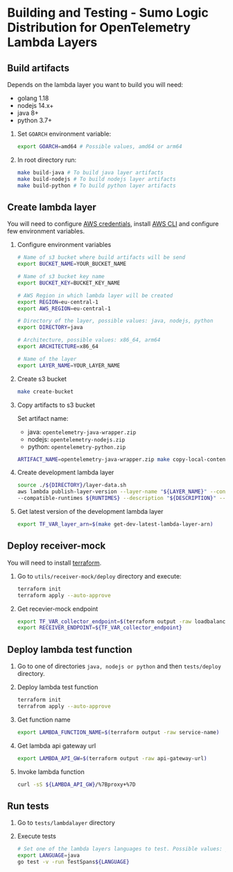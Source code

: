 # Building and Testing - Sumo Logic Distribution for OpenTelemetry Lambda Layers

## Build artifacts

Depends on the lambda layer you want to build you will need:

- golang 1.18
- nodejs 14.x+
- java 8+
- python 3.7+

1. Set `GOARCH` environment variable:

    ```bash
    export GOARCH=amd64 # Possible values, amd64 or arm64
    ```

1. In root directory run:

    ```bash
    make build-java # To build java layer artifacts
    make build-nodejs # To build nodejs layer artifacts
    make build-python # To build python layer artifacts
    ```

## Create lambda layer

You will need to configure [AWS credentials](https://docs.aws.amazon.com/cli/latest/userguide/cli-configure-files.html), install [AWS CLI](https://docs.aws.amazon.com/cli/latest/userguide/getting-started-install.html) and configure few environment variables.

1. Configure environment variables

    ```bash
    # Name of s3 bucket where build artifacts will be send
    export BUCKET_NAME=YOUR_BUCKET_NAME

    # Name of s3 bucket key name
    export BUCKET_KEY=BUCKET_KEY_NAME

    # AWS Region in which lambda layer will be created
    export REGION=eu-central-1
    export AWS_REGION=eu-central-1

    # Directory of the layer, possible values: java, nodejs, python
    export DIRECTORY=java

    # Architecture, possible values: x86_64, arm64
    export ARCHITECTURE=x86_64

    # Name of the layer
    export LAYER_NAME=YOUR_LAYER_NAME
    ```

1. Create s3 bucket

    ```bash
    make create-bucket
    ```

1. Copy artifacts to s3 bucket

    Set artifact name:
    - java: `opentelemetry-java-wrapper.zip`
    - nodejs: `opentelemetry-nodejs.zip`
    - python: `opentelemetry-python.zip`

    ```bash
    ARTIFACT_NAME=opentelemetry-java-wrapper.zip make copy-local-content-to-bucket
    ```

1. Create development lambda layer

    ```bash
    source ./${DIRECTORY}/layer-data.sh
    aws lambda publish-layer-version --layer-name "${LAYER_NAME}" --content S3Bucket=${BUCKET_NAME},S3Key=${BUCKET_KEY} \
    --compatible-runtimes ${RUNTIMES} --description "${DESCRIPTION}" --license-info "${LICENSE}"
    ```

1. Get latest version of the development lambda layer

    ```bash
    export TF_VAR_layer_arn=$(make get-dev-latest-lambda-layer-arn)
    ```

## Deploy receiver-mock

You will need to install [terraform](https://developer.hashicorp.com/terraform/downloads).

1. Go to `utils/receiver-mock/deploy` directory and execute:

    ```bash
    terraform init
    terraform apply --auto-approve
    ```

1. Get recevier-mock endpoint

    ```bash
    export TF_VAR_collector_endpoint=$(terraform output -raw loadbalancer_ip)
    export RECEIVER_ENDPOINT=${TF_VAR_collector_endpoint}
    ```

## Deploy lambda test function

1. Go to one of directories `java, nodejs or python` and then `tests/deploy` directory.

1. Deploy lambda test function

    ```bash
    terraform init
    terrafrom apply --auto-approve
    ```

1. Get function name

    ```bash
    export LAMBDA_FUNCTION_NAME=$(terraform output -raw service-name)
    ```

1. Get lambda api gateway url

    ```bash
    export LAMBDA_API_GW=$(terraform output -raw api-gateway-url)
    ```

1. Invoke lambda function

    ```bash
    curl -sS ${LAMBDA_API_GW}/%7Bproxy+%7D
    ```

## Run tests

1. Go to `tests/lambdalayer` directory

1. Execute tests

    ```bash
    # Set one of the lambda layers languages to test. Possible values: java, nodejs, python
    export LANGUAGE=java
    go test -v -run TestSpans${LANGUAGE}
    ```
